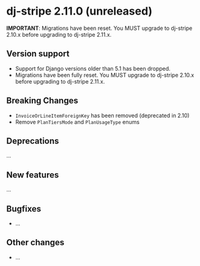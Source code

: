 # dj-stripe 2.11.0 (unreleased)

**IMPORTANT**: Migrations have been reset. You MUST upgrade to dj-stripe 2.10.x before
upgrading to dj-stripe 2.11.x.

## Version support

-   Support for Django versions older than 5.1 has been dropped.
-   Migrations have been fully reset. You MUST upgrade to dj-stripe 2.10.x before
    upgrading to dj-stripe 2.11.x.

## Breaking Changes

-   `InvoiceOrLineItemForeignKey` has been removed (deprecated in 2.10)
-   Remove `PlanTiersMode` and `PlanUsageType` enums

## Deprecations

...

## New features

...

## Bugfixes

-   ...

## Other changes

-   ...
